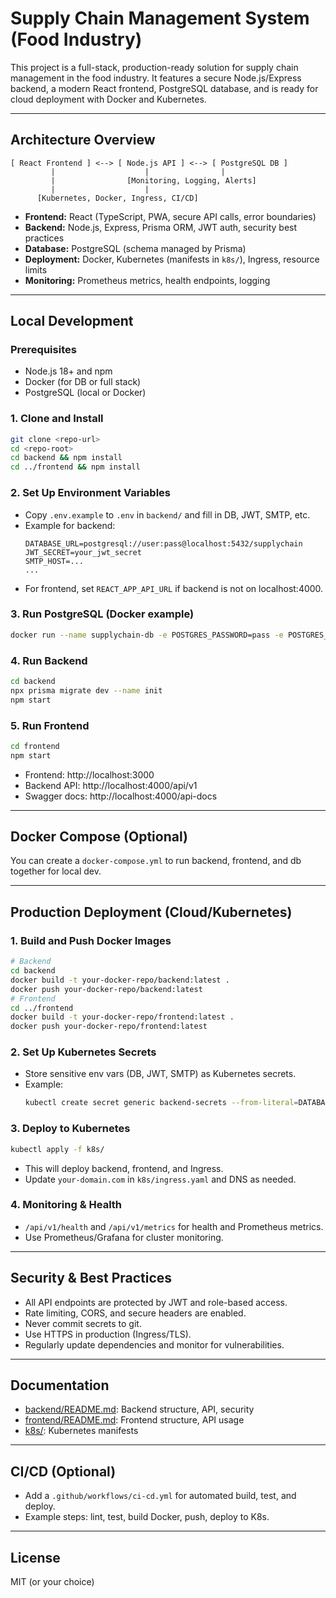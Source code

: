 # Supply Chain Management System (Food Industry)

This project is a full-stack, production-ready solution for supply chain management in the food industry. It features a secure Node.js/Express backend, a modern React frontend, PostgreSQL database, and is ready for cloud deployment with Docker and Kubernetes.

---

## Architecture Overview

```
[ React Frontend ] <--> [ Node.js API ] <--> [ PostgreSQL DB ]
         |                    |                |
         |                [Monitoring, Logging, Alerts]
         |                    |
      [Kubernetes, Docker, Ingress, CI/CD]
```

- **Frontend:** React (TypeScript, PWA, secure API calls, error boundaries)
- **Backend:** Node.js, Express, Prisma ORM, JWT auth, security best practices
- **Database:** PostgreSQL (schema managed by Prisma)
- **Deployment:** Docker, Kubernetes (manifests in `k8s/`), Ingress, resource limits
- **Monitoring:** Prometheus metrics, health endpoints, logging

---

## Local Development

### Prerequisites
- Node.js 18+ and npm
- Docker (for DB or full stack)
- PostgreSQL (local or Docker)

### 1. Clone and Install
```sh
git clone <repo-url>
cd <repo-root>
cd backend && npm install
cd ../frontend && npm install
```

### 2. Set Up Environment Variables
- Copy `.env.example` to `.env` in `backend/` and fill in DB, JWT, SMTP, etc.
- Example for backend:
  ```
  DATABASE_URL=postgresql://user:pass@localhost:5432/supplychain
  JWT_SECRET=your_jwt_secret
  SMTP_HOST=...
  ...
  ```
- For frontend, set `REACT_APP_API_URL` if backend is not on localhost:4000.

### 3. Run PostgreSQL (Docker example)
```sh
docker run --name supplychain-db -e POSTGRES_PASSWORD=pass -e POSTGRES_DB=supplychain -p 5432:5432 -d postgres:15
```

### 4. Run Backend
```sh
cd backend
npx prisma migrate dev --name init
npm start
```

### 5. Run Frontend
```sh
cd frontend
npm start
```

- Frontend: http://localhost:3000
- Backend API: http://localhost:4000/api/v1
- Swagger docs: http://localhost:4000/api-docs

---

## Docker Compose (Optional)
You can create a `docker-compose.yml` to run backend, frontend, and db together for local dev.

---

## Production Deployment (Cloud/Kubernetes)

### 1. Build and Push Docker Images
```sh
# Backend
cd backend
docker build -t your-docker-repo/backend:latest .
docker push your-docker-repo/backend:latest
# Frontend
cd ../frontend
docker build -t your-docker-repo/frontend:latest .
docker push your-docker-repo/frontend:latest
```

### 2. Set Up Kubernetes Secrets
- Store sensitive env vars (DB, JWT, SMTP) as Kubernetes secrets.
- Example:
  ```sh
  kubectl create secret generic backend-secrets --from-literal=DATABASE_URL=... --from-literal=JWT_SECRET=...
  ```

### 3. Deploy to Kubernetes
```sh
kubectl apply -f k8s/
```
- This will deploy backend, frontend, and Ingress.
- Update `your-domain.com` in `k8s/ingress.yaml` and DNS as needed.

### 4. Monitoring & Health
- `/api/v1/health` and `/api/v1/metrics` for health and Prometheus metrics.
- Use Prometheus/Grafana for cluster monitoring.

---

## Security & Best Practices
- All API endpoints are protected by JWT and role-based access.
- Rate limiting, CORS, and secure headers are enabled.
- Never commit secrets to git.
- Use HTTPS in production (Ingress/TLS).
- Regularly update dependencies and monitor for vulnerabilities.

---

## Documentation
- [backend/README.md](backend/README.md): Backend structure, API, security
- [frontend/README.md](frontend/README.md): Frontend structure, API usage
- [k8s/](k8s/): Kubernetes manifests

---

## CI/CD (Optional)
- Add a `.github/workflows/ci-cd.yml` for automated build, test, and deploy.
- Example steps: lint, test, build Docker, push, deploy to K8s.

---

## License
MIT (or your choice) 